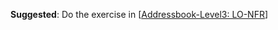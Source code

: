 <panel type="warning" header="**`W6.4` Can explain requirements** :star::star:" no-close>

<panel type="warning" header="`W6.4a` Can explain requirements :star::star:" expandable>
  <include src="../../book/requirements/introduction/full.md"  />
</panel>

<panel type="warning" header="`W6.4b` Can explain non-functional requirements :star::star::star:" expandable>
  <include src="../../book/requirements/nonFunctionalRequirements/full.md"  />
  <panel header=":dart: Evidence" expanded>
  
**Suggested**: Do the exercise in [[Addressbook-Level3: LO-NFR](https://github.com/nus-cs2103-AY1718S1/addressbook-level3/blob/master/doc/LearningOutcomes.md#use-non-functional-requirements-lo-nfr)]
   
<include src="submission.md" />
  
  </panel>
</panel>

<panel type="info" header="`W6.4c` Can explain prioritizing requirements :star::star::star:" expandable>
  <include src="../../book/requirements/prioritizing/full.md"  />
</panel>

<panel type="info" header="`W6.4d` Can explain quality of requirements LO :star::star::star:" expandable>
  <include src="../../book/requirements/quality/full.md"  />
</panel>

</panel>
